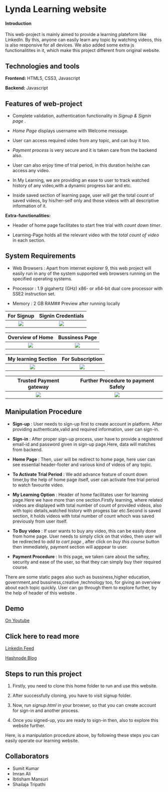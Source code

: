 # Lynda Learning website 

#### Introduction
This web-project is mainly aimed to provide a learning plateform like LinkedIn.
By this, anyone can easily learn any topic by watching videos, this is also responsive for all devices.
We also added some extra js functionalitites in it, which make this project different from original website.



## Technologies and tools

**Frontend:**  HTML5, CSS3, Javascript

**Backend:**  Javascript



## Features of web-project

-  Complete validation, authentication functionality in *Signup & Signin page* .

-  *Home Page* displays username with Welcome message.

-   User can access required video from any topic, and can buy it too.

-  *Payment process* is very secure and it is taken care from the backend also.

-  User can also enjoy time of trial period, in this duration he/she can access any video.

-  In My Learning, we are providing an ease to user to track watched history of any video,with a dynamic progress bar and etc.

-  Inside saved section of learning page, user will get the total count of saved videos, by his/her-self only and those videos with all descriptive information of it.

  **Extra-functionalities:**

- Header of home page facilitates to start free trial with *count down timer*.

- Learning-Page holds all the relevant video with the *total count of video* in each section. 

## System Requirements

- Web Browsers : Apart from internet explorer 9, this web project will easily run in any of the system supported web browsers running on the specified operating systems.

- Processor : 1.9 gigahertz (GHz) x86- or x64-bit dual core processor with SSE2 instruction set.

- Memory :	2 GB RAM##  Preview after running locally

 
For Signup                     |   Signin Credentials
:-------------------------: |:-------------------------:
![](https://cdn.hashnode.com/res/hashnode/image/upload/v1630261879779/hg2fwi_0v.jpeg?auto=compress) |  ![](https://cdn.hashnode.com/res/hashnode/image/upload/v1630264445040/1199MdI4B.jpeg?auto=compress)

Overview of Home  | Bussiness Page
:-----:|:-------:
![](https://cdn.hashnode.com/res/hashnode/image/upload/v1631692309203/Aj8aB3zAh.png) | ![](https://cdn.hashnode.com/res/hashnode/image/upload/v1631682480983/C-uK5uZAh.png?auto=compress)


My learning Section | For Subscription
:----------: |:--------:
![](https://cdn.hashnode.com/res/hashnode/image/upload/v1630262724445/MHMQ8ROW3.jpeg?auto=compress) | ![](https://cdn.hashnode.com/res/hashnode/image/upload/v1630262008823/upKIA3Y-T.jpeg?auto=compress)


Trusted Payment gateway     | Further Procedure to payment Safely
:--------------------: | :---------------------:
 ![](https://cdn.hashnode.com/res/hashnode/image/upload/v1630264468334/FusPEcTvl.jpeg?auto=compress) |  ![](https://cdn.hashnode.com/res/hashnode/image/upload/v1630262967747/WEtCgdmuJ.jpeg?auto=compress)  


  
##  Manipulation Procedure 

- **Sign-up** :  User needs to sign-up first to create account in platform. After providing authenticate,valid and required information, user can sign-in.  

- **Sign-in** : After proper sign-up process, user have to provide  a registered email-id and password given in sign-up page.Here, data will matches from backend.

- **Home Page** : Then, user will be redirect to home page, here user can see essential header-footer and various kind of videos of any topic.

- **To Activate Trial Period** : We add advance feature of count down timer,by the help of home page itself, user can activate free trial period to watch favourite video.

- **My Learning Option** : Header of home facilitates user for learning page.Here we have more than one section.Firstly learning, where related videos are displayed with total number of count of provided videos, also with topic details,watched history with progess bar etc.Second is saved section, it holds videos with total number of count whoch was saved previously from user itself.

- **To Buy video** : If user wants to buy any video, this can be easily done from home page. User needs to simply click on that video, then user will be redirected to *add to cart page* , after click on *buy this course* button then immediately, payment section will apppear to  user.

- **Payment Procedure** : In this page, we taken care about the saftey, security and ease of the user, so that they can simply buy their required course.

There are some static pages also such as bussiness,higher education, government,and bussiness,creative ,technology too, for giving an overview about each topic quickly. User can go through them to explore further, by the help of header of this website . 


## Demo 

[ On Youtube](https://youtu.be/2w3LIbzhUEc)

## Click here to read more 

[Linkedin Feed ](https://www.linkedin.com/feed/update/urn:li:activity:6838165966816329728/)

[ Hashnode Blog ](https://hashnode.com/post/lynda-learning-web-platform-cksxkp7g40ozlkxs1f90s4gs0)

 

## Steps to run this project

1. Firstly, you need to clone this home folder to run and use this website.

2.  After successfully cloning, you have to visit signup folder.

3. Now, run *signup.html* in your browser, so that you can create account for sign-in and another process.

4. Once you signed-up, you are ready to sign-in then, also to explore this website further.

Here, is a manipulation procedure above, by following these steps you can easily operate our learning website.


## Collaborators

- Sumit Kumar
- Imran Ali
- Ibtisham Mansuri
- Shailaja Tripathi